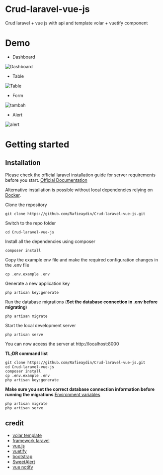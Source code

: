 # Crud-laravel-vue-js
Crud laravel + vue js with api and template volar + vuetify component

# Demo

- Dashboard
 
<img src='https://i.postimg.cc/3xF9M2LJ/Dashboard.png' border='0' alt='Dashboard'/>

- Table
<img src='https://i.postimg.cc/nrmY3mjx/Table.png' border='0' alt='Table'/>

- Form

<img src='https://i.postimg.cc/C5pfLQ5y/tambah.png' border='0' alt='tambah'/>

- Alert

<img src='https://i.postimg.cc/g2tX6JjH/alert.png' border='0' alt='alert'/>

# Getting started

## Installation

Please check the official laravel installation guide for server requirements before you start. [Official Documentation](https://laravel.com/docs/5.4/installation#installation)

Alternative installation is possible without local dependencies relying on [Docker](#docker). 

Clone the repository

    git clone https://github.com/Rafieaydin/Crud-laravel-vue-js.git

Switch to the repo folder

    cd Crud-laravel-vue-js

Install all the dependencies using composer

    composer install

Copy the example env file and make the required configuration changes in the .env file

    cp .env.example .env

Generate a new application key

    php artisan key:generate

Run the database migrations (**Set the database connection in .env before migrating**)

    php artisan migrate

Start the local development server

    php artisan serve

You can now access the server at http://localhost:8000

**TL;DR command list**

    git clone https://github.com/Rafieaydin/Crud-laravel-vue-js.git
    cd Crud-laravel-vue-js
    composer install
    cp .env.example .env
    php artisan key:generate
    
**Make sure you set the correct database connection information before running the migrations** [Environment variables](#environment-variables)

    php artisan migrate
    php artisan serve

## credit
- [volar template](https://getstisla.com/)
- [framework laravel](https://laravel.com/)
- [vue.js](https://vuejs.org/v2/guide/)
- [vuetify](https://vuetifyjs.com/en/)
- [bootstrap](https://getbootstrap.com/docs/4.6/getting-started/introduction/)
- [SweetAlert](https://sweetalert2.github.io/)
- [vue notify](https://github.com/BinarCode/vue-notifyjs?ref=madewithvuejs.com)






